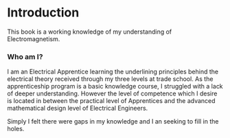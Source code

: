 # Introduction

This book is a working knowledge of my understanding of Electromagnetism. 

### Who am I?
I am an Electrical Apprentice learning the underlining principles behind the electrical theory received through my three levels at trade school. As the apprenticeship program is a basic knowledge course, I struggled with a lack of deeper understanding. However the level of competence which I desire is located in between the practical level of Apprentices and the advanced mathematical design level of Electrical Engineers. 

Simply I felt there were gaps in my knowledge and I an seeking to fill in the holes. 

